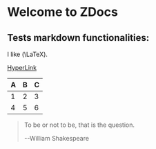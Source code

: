 # Welcome to ZDocs

## Tests markdown functionalities:
I like \(\LaTeX\).

[HyperLink](https://xoy.one)

|A|B|C|
|--|--|--|
|1|2|3|
|4|5|6|

> To be or not to be, that is the question.	
> 
>   --William Shakespeare
